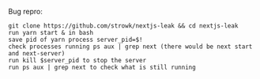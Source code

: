 Bug repro:

    git clone https://github.com/strowk/nextjs-leak && cd nextjs-leak
    run yarn start & in bash
    save pid of yarn process server_pid=$!
    check processes running ps aux | grep next (there would be next start and next-server)
    run kill $server_pid to stop the server
    run ps aux | grep next to check what is still running
